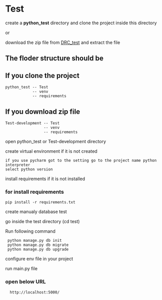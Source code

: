 # Test


create a <b>python_test</b> directory and clone the project inside this directory

or

download the zip file from [DRC_test](https://codeload.github.com/R1408/Test/zip/develop)
and extract the file

## The floder structure should be
## If you clone the project
```
python_test -- Test
            -- venv
            -- requirements
```
## If you download zip file
```
Test-development -- Test
                 -- venv
                 -- requirements
```
open python_test or Test-development directory

create virtual environment if it is not created
```
if you use pycharm got to the setting go to the project name python interpreter
select python version

```
install requirements if it is not installed

### for install requirements
```
pip install -r requirements.txt
```

create manualy database test

go inside the test directory (cd test)

Run following command
```
 python manage.py db init
 python manage.py db migrate
 python manage.py db upgrade
```

configure env file in your project

run main.py file

### open below URL 
```  http://localhost:5000/```